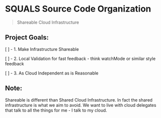 # SQUALS Source Code Organization

> Shareable Cloud Infrastructure

## Project Goals:

[ ] - 1\. Make Infrastructure Shareable

[ ] - 2\. Local Validation for fast feedback - think watchMode or similar style feedback

[ ] - 3\. As Cloud Independent as is Reasonable

## Note:

Shareable is different than Shared Cloud Infrastructure. In fact the shared infrastructure is what we aim to avoid. We want to live with cloud delegates that talk to all the things for me - I talk to my cloud.
